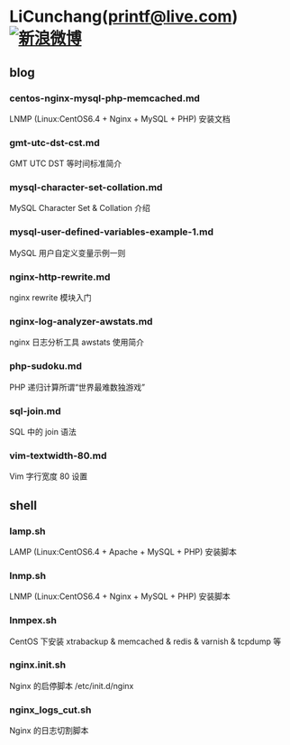 LiCunchang(printf@live.com)[![新浪微博](http://img.t.sinajs.cn/t4/style/images/staticlogo/download/Buttons/48x48/Weibo_Buttons_48x48_gold_back.png)](http://weibo.com/licunchang) 
==========

## blog

### centos-nginx-mysql-php-memcached.md

LNMP (Linux:CentOS6.4 + Nginx + MySQL + PHP) 安装文档

### gmt-utc-dst-cst.md

GMT UTC DST 等时间标准简介

### mysql-character-set-collation.md

MySQL Character Set & Collation 介绍

### mysql-user-defined-variables-example-1.md

MySQL 用户自定义变量示例一则

### nginx-http-rewrite.md

nginx rewrite 模块入门

### nginx-log-analyzer-awstats.md

nginx 日志分析工具 awstats 使用简介

### php-sudoku.md

PHP 递归计算所谓“世界最难数独游戏”

### sql-join.md

SQL 中的 join 语法

### vim-textwidth-80.md

Vim 字行宽度 80 设置

## shell

### lamp.sh

LAMP (Linux:CentOS6.4 + Apache + MySQL + PHP) 安装脚本

### lnmp.sh

LNMP (Linux:CentOS6.4 + Nginx + MySQL + PHP) 安装脚本

### lnmpex.sh

CentOS 下安装 xtrabackup & memcached & redis & varnish & tcpdump 等

### nginx.init.sh

Nginx 的启停脚本 /etc/init.d/nginx 

### nginx\_logs\_cut.sh

Nginx 的日志切割脚本 











